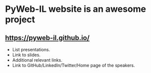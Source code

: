 # PyWeb-IL website is an awesome project
## https://pyweb-il.github.io/

* List presentations.
* Link to slides.
* Additional relevant links.
* Link to GitHub/LinkedIn/Twitter/Home page of the speakers.

